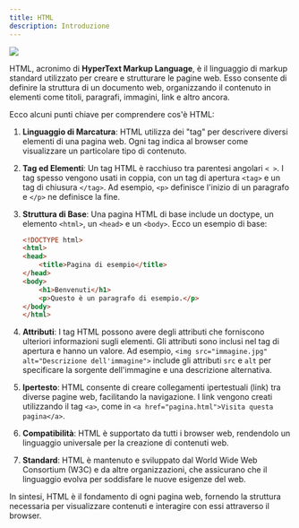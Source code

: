 ```yaml
---
title: HTML
description: Introduzione
---
```


![](/content/images/HTML.webp)


HTML, acronimo di **HyperText Markup Language**, è il linguaggio di markup standard utilizzato per creare e strutturare le pagine web. Esso consente di definire la struttura di un documento web, organizzando il contenuto in elementi come titoli, paragrafi, immagini, link e altro ancora.

Ecco alcuni punti chiave per comprendere cos'è HTML:

1. **Linguaggio di Marcatura**: HTML utilizza dei "tag" per descrivere diversi elementi di una pagina web. Ogni tag indica al browser come visualizzare un particolare tipo di contenuto.

2. **Tag ed Elementi**: Un tag HTML è racchiuso tra parentesi angolari `< >`. I tag spesso vengono usati in coppia, con un tag di apertura `<tag>` e un tag di chiusura `</tag>`. Ad esempio, `<p>` definisce l'inizio di un paragrafo e `</p>` ne definisce la fine.

3. **Struttura di Base**: Una pagina HTML di base include un doctype, un elemento `<html>`, un `<head>` e un `<body>`. Ecco un esempio di base:
   ```html
   <!DOCTYPE html>
   <html>
   <head>
       <title>Pagina di esempio</title>
   </head>
   <body>
       <h1>Benvenuti</h1>
       <p>Questo è un paragrafo di esempio.</p>
   </body>
   </html>
   ```

4. **Attributi**: I tag HTML possono avere degli attributi che forniscono ulteriori informazioni sugli elementi. Gli attributi sono inclusi nel tag di apertura e hanno un valore. Ad esempio, `<img src="immagine.jpg" alt="Descrizione dell'immagine">` include gli attributi `src` e `alt` per specificare la sorgente dell'immagine e una descrizione alternativa.

5. **Ipertesto**: HTML consente di creare collegamenti ipertestuali (link) tra diverse pagine web, facilitando la navigazione. I link vengono creati utilizzando il tag `<a>`, come in `<a href="pagina.html">Visita questa pagina</a>`.

6. **Compatibilità**: HTML è supportato da tutti i browser web, rendendolo un linguaggio universale per la creazione di contenuti web.

7. **Standard**: HTML è mantenuto e sviluppato dal World Wide Web Consortium (W3C) e da altre organizzazioni, che assicurano che il linguaggio evolva per soddisfare le nuove esigenze del web.

In sintesi, HTML è il fondamento di ogni pagina web, fornendo la struttura necessaria per visualizzare contenuti e interagire con essi attraverso il browser.
